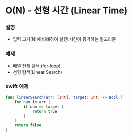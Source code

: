 # O(N) - 선형 시간 (Linear Time)

### 설명
- 입력 크기(N)에 비례하여 실행 시간이 증가하는 알고리즘

### 예제
- 배열 전체 탐색 (for-loop)
- 선형 탐색(Linear Search)

### swift 예제
```swift
func linearSearch(arr: [Int], target: Int) -> Bool {
    for num in arr {
        if num == target {
            return true
        }
    }
    return false
}
```